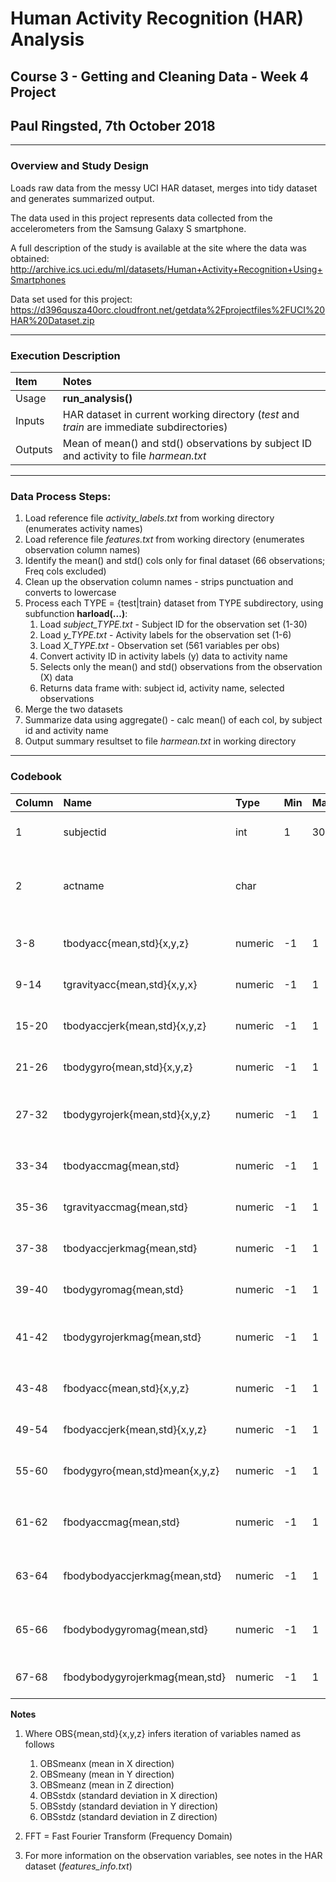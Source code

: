 # Human Activity Recognition (HAR) Analysis
## Course 3 - Getting and Cleaning Data - Week 4 Project
## Paul Ringsted, 7th October 2018
---
### Overview and Study Design
Loads raw data from the messy UCI HAR dataset, merges into tidy dataset and generates summarized output.

The data used in this project represents data collected from the accelerometers from the Samsung Galaxy S smartphone.

A full description of the study is available at the site where the data was obtained:
http://archive.ics.uci.edu/ml/datasets/Human+Activity+Recognition+Using+Smartphones

Data set used for this project:
https://d396qusza40orc.cloudfront.net/getdata%2Fprojectfiles%2FUCI%20HAR%20Dataset.zip

---
### Execution Description
|Item|Notes|
|:---|:---|
|Usage|**run_analysis()**|
|Inputs|HAR dataset in current working directory (*test* and *train* are immediate subdirectories)|
|Outputs|Mean of mean() and std() observations by subject ID and activity to file *harmean.txt*|
---
### Data Process Steps:
1. Load reference file *activity_labels.txt* from working directory (enumerates activity names)
2. Load reference file *features.txt* from working directory (enumerates observation column names)
3. Identify the mean() and std() cols only for final dataset (66 observations; Freq cols excluded)
4. Clean up the observation column names - strips punctuation and converts to lowercase
5. Process each TYPE = {test|train} dataset from TYPE subdirectory, using subfunction **harload(...)**:
	1. Load *subject_TYPE.txt*  -  Subject ID for the observation set (1-30)
	2. Load *y_TYPE.txt*  -  Activity labels for the observation set (1-6)
	3. Load *X_TYPE.txt*  -  Observation set (561 variables per obs)
	4. Convert activity ID in activity labels (y) data to activity name
	5. Selects only the mean() and std() observations from the observation (X) data
	6. Returns data frame with: subject id, activity name, selected observations
6. Merge the two datasets
7. Summarize data using aggregate() - calc mean() of each col, by subject id and activity name
8. Output summary resultset to file *harmean.txt* in working directory
---
### Codebook
|Column|Name|Type|Min|Max|Values|Description|
|:---|:---|:---|:---|:---|:---|:---|
1|subjectid|int|1|30||Id of subject for observation|
2|actname|char|||WALKING, WALKING_UPSTAIRS, WALKING_DOWNSTAIRS, SITTING, STANDING, LAYING|Activity for observation|
||
3-8|tbodyacc{mean,std}{x,y,z}|numeric|-1|1||Body Acceleration in 3D|
9-14|tgravityacc{mean,std}{x,y,x}|numeric|-1|1||Gravity Acceleration in 3D|
15-20|tbodyaccjerk{mean,std}{x,y,z}|numeric|-1|1||Body Linear Acceleration in 3D|
21-26|tbodygyro{mean,std}{x,y,z}|numeric|-1|1||Body Gyroscope in 3D|
27-32|tbodygyrojerk{mean,std}{x,y,z}|numeric|-1|1||Body Angular Velocity in 3D|
||
33-34|tbodyaccmag{mean,std}|numeric|-1|1||Body Acceleration Magnitude|
35-36|tgravityaccmag{mean,std}|numeric|-1|1||Gravity Acceleration Magnitude|
37-38|tbodyaccjerkmag{mean,std}|numeric|-1|1||Body Linear Acceleration Magnitude|
39-40|tbodygyromag{mean,std}|numeric|-1|1||Body Gyroscope Magnitude|
41-42|tbodygyrojerkmag{mean,std}|numeric|-1|1||Body Angular Velocity Magnitude|
||
43-48|fbodyacc{mean,std}{x,y,z}|numeric|-1|1||Body Acceleration in 3D FFT|
49-54|fbodyaccjerk{mean,std}{x,y,z}|numeric|-1|1||Body Linear Acceleration in 3D FFT|
55-60|fbodygyro{mean,std}mean{x,y,z}|numeric|-1|1||Body Gyroscope in 3D FFT|
||
61-62|fbodyaccmag{mean,std}|numeric|-1|1||Body Acceleration Magnitude FFT|
63-64|fbodybodyaccjerkmag{mean,std}|numeric|-1|1||Body Linear Acceleration Magnitude FFT|
65-66|fbodybodygyromag{mean,std}|numeric|-1|1||Body Gyroscope Magnitude FFT|
67-68|fbodybodygyrojerkmag{mean,std}|numeric|-1|1||Body Angular Velocity FFT|

**Notes**
1. Where OBS{mean,std}{x,y,z} infers iteration of variables named as follows
	1. OBSmeanx (mean in X direction)
	2. OBSmeany (mean in Y direction)
	3. OBSmeanz (mean in Z direction)
	4. OBSstdx (standard deviation in X direction)
	5. OBSstdy (standard deviation in Y direction)
	6. OBSstdz (standard deviation in Z direction)

2. FFT = Fast Fourier Transform (Frequency Domain)
3. For more information on the observation variables, see notes in the HAR dataset (*features_info.txt*)
